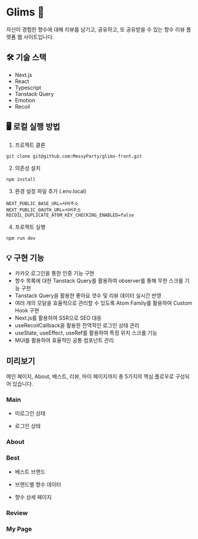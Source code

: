 # Glims 🫧

자신이 경험한 향수에 대해 리뷰를 남기고, 공유하고, 또 공유받을 수 있는 향수 리뷰 플랫폼 웹 사이트입니다.

## 🛠️ 기술 스택

- Next.js
- React
- Typescript
- Tanstack Query
- Emotion
- Recoil

## 🖥️ 로컬 실행 방법

1. 프로젝트 클론

```
git clone git@github.com:MessyParty/glims-front.git
```

2. 의존성 설치

```
npm install
```

3. 환경 설정 파일 추가 (.env.local)

```
NEXT_PUBLIC_BASE_URL=서버주소
NEXT_PUBLIC_OAUTH_URL=서버주소
RECOIL_DUPLICATE_ATOM_KEY_CHECKING_ENABLED=false
```

4. 프로젝트 실행

```
npm run dev
```

## 💡 구현 기능

- 카카오 로그인을 통한 인증 기능 구현
- 향수 목록에 대한 Tanstack Query를 활용하여 observer를 통해 무한 스크롤 기능 구현
- Tanstack Query을 활용한 좋아요 갯수 및 리뷰 데이터 실시간 반영
- 여러 개의 모달을 효율적으로 관리할 수 있도록 Atom Family를 활용하여 Custom Hook 구현
- Next.js를 활용하여 SSR으로 SEO 대응
- useRecoilCallback을 활용한 전역적인 로그인 상태 관리
- useState, useEffect, useRef를 활용하여 특정 위치 스크롤 기능
- MUI를 활용하여 효율적인 공통 컴포넌트 관리

## 미리보기

메인 페이지, About, 베스트, 리뷰, 마이 페이지까지 총 5가지의 핵심 플로우로 구성되어 있습니다.

### Main

- 미로그인 상태

- 로그인 상태

### About

### Best

- 베스트 브랜드

- 브랜드별 향수 데이터

- 향수 상세 페이지

### Review

### My Page
